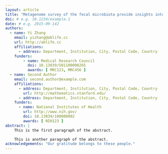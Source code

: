 ```yaml
---
layout: article
title: "Metagenome survey of the fecal microbiota provide insights into nutritional adaptation mechanism of bamboo-eating giant panda in the diet transition period"
doi: # e.g. 10.1234/example.1
date: # e.g. 2015-09-142
authors:
  - name: Yi Zhang
    email: yizhang@ablife.cc
    url: http://ablife.cc
    affiliations:
      - address: Department, Institution, City, Postal Code, Country
    funders:
        - name: Medical Research Council
          doi: 10.13039/501100000265
          awards: [ MRC123, MRC456 ]
  - name: Second Author
    email: second.author@example.com
    affiliations:
      - address: Department, Institution, City, Postal Code, Country
        url: http://mathematics.stanford.edu/
      - address: Department, Institution, City, Postal Code, Country
    funders:
      - name: National Institutes of Health
        url: http://www.nih.gov/
        doi: 10.13039/100000002
        awards: [ NIH123 ]
abstract: |
    This is the first paragraph of the abstract.

    This is another paragraph of the abstract.
acknowledgements: "Our gratitude belongs to these people."
---
```

